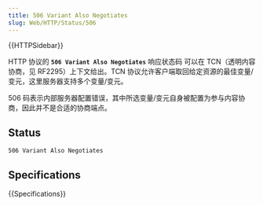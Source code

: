 ```yaml
---
title: 506 Variant Also Negotiates
slug: Web/HTTP/Status/506
---
```


{{HTTPSidebar}}

HTTP 协议的 **`506 Variant Also Negotiates`** 响应状态码 可以在 TCN（透明内容协商，见 RF2295）上下文给出。TCN 协议允许客户端取回给定资源的最佳变量/变元，这里服务器支持多个变量/变元。

506 码表示内部服务器配置错误，其中所选变量/变元自身被配置为参与内容协商，因此并不是合适的协商端点。

## Status

```plain
506 Variant Also Negotiates
```

## Specifications

{{Specifications}}
